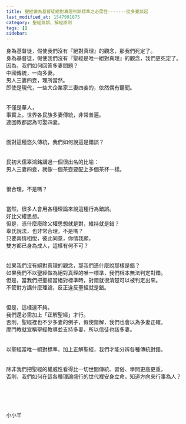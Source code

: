 ```yaml
---
title: 聖經做為基督徒絕對真理判斷標準之必需性-------從多妻談起
last_modified_at: 1547991875
category: 聖經無誤、解經原則
tags: []
sidebar: 
---
```


<p>身為基督徒，假使我們沒有『絕對真理』的觀念，那我們死定了。<br/>身為基督徒，假使我們沒有『聖經是唯一絕對真理』的觀念，我們更死定了。<br/>因為，我們如何回答多妻問題？<br/><!--more-->中國傳統，一向多妻。<br/>男人三妻四妾，理所當然。<br/>即使是現代，一些大企業家三妻四妾的，依然偶有聽聞。<br/><br/><br/>不僅是華人，<br/>事實上，世界各民族多妻傳統，非常普遍。<br/>連回教都認為可娶四妻。<br/><br/><br/>面對這種悠久傳統，我們如何說這是錯誤？<br/><br/><br/>民初大儒辜鴻銘講過一個很出名的比喻：<br/>男人三妻四妾，就像一個茶壺要配上多個茶杯一樣。<br/><br/><br/>很合理，不是嗎？<br/><br/><br/>當然，很多人會用各種理論來說這種行為錯誤。<br/>好比父權思想。<br/>但是，憑什麼廢除父權思想就是對，維持就是錯？<br/>辜氏說法，也非常合理，不是嗎？<br/>只要兩情相悅，彼此同意，你情我願，<br/>雙方都已身為成人，這樣有何不可？<br/><br/><br/>如果我們沒有絕對真理的觀念，那我們憑什麼說那樣是錯？<br/>如果我們不以聖經做為絕對真理的唯一標準，我們根本無法判定對錯。<br/>但是，當我們把聖經當絕對標準時，對錯就很清楚可以被判定出來。<br/>不管對方講什麼理論，反正違反聖經就是錯。<br/><br/><br/>但是，這樣還不夠。<br/>我們還必需加上「正解聖經」才行。<br/>否則，聖經裡也不少多妻的例子，假使錯解，我們也會以為多妻正確。<br/>摩門教就宣稱聖經教導並支持多妻，所以信徒也該多妻。<br/><br/><br/>以聖經當唯一絕對標準，加上正解聖經，我們才能分辨各種傳統對錯。<br/><br/><br/>除非我們把聖經的權威性看得比一切世間傳統、習俗、學問更高更重，<br/>否則，我們如何在這各種理論盛行的世代裡安身立命，知道方向來行事為人？<br/><br/><br/><br/><br/><br/>小小羊<br/><br/><br/><br/><br/><br/></p>